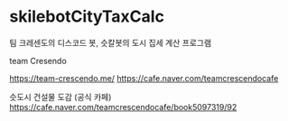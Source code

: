 # skilebotCityTaxCalc
팀 크레센도의 디스코드 봇, 슷칼봇의 도시 집세 계산 프로그램

team Cresendo

https://team-crescendo.me/
https://cafe.naver.com/teamcrescendocafe

슷도시 건설물 도감 (공식 카페)
https://cafe.naver.com/teamcrescendocafe/book5097319/92
